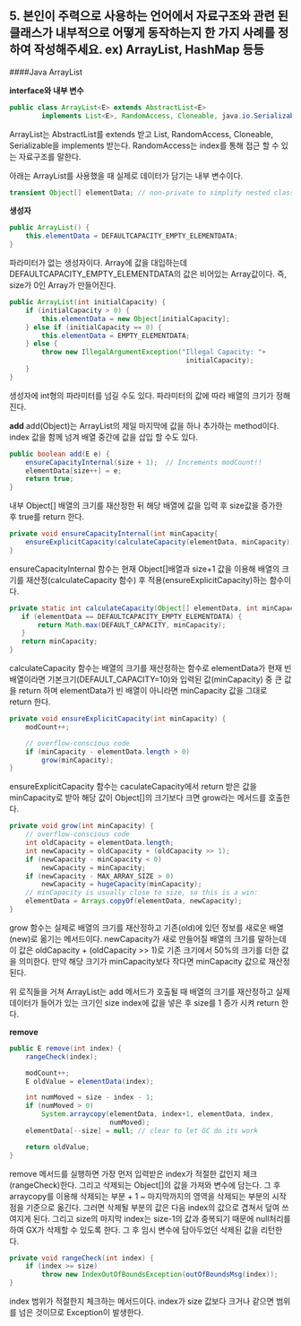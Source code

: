 ## 5. 본인이 주력으로 사용하는 언어에서 자료구조와 관련 된 클래스가 내부적으로 어떻게 동작하는지 한 가지 사례를 정하여 작성해주세요. ex) ArrayList, HashMap 등등

####Java ArrayList

**interface와 내부 변수**
```java
public class ArrayList<E> extends AbstractList<E>
        implements List<E>, RandomAccess, Cloneable, java.io.Serializable
```
ArrayList는 AbstractList를 extends 받고 List, RandomAccess, Cloneable, Serializable을 implements 받는다. RandomAccess는 index를 통해 접근 할 수 있는 자료구조를 말한다.

아래는 ArrayList를 사용했을 때 실제로 데이터가 담기는 내부 변수이다.
```java
transient Object[] elementData; // non-private to simplify nested class access
```

**생성자**
```java
public ArrayList() {
    this.elementData = DEFAULTCAPACITY_EMPTY_ELEMENTDATA;
}
```
파라미터가 없는 생성자이다. Array에 값을 대입하는데 DEFAULTCAPACITY_EMPTY_ELEMENTDATA의 값은 비어있는 Array값이다. 즉, size가 0인 Array가 만들어진다.

```java
public ArrayList(int initialCapacity) {
    if (initialCapacity > 0) {
        this.elementData = new Object[initialCapacity];
    } else if (initialCapacity == 0) {
        this.elementData = EMPTY_ELEMENTDATA;
    } else {
        throw new IllegalArgumentException("Illegal Capacity: "+
                                            initialCapacity);
    }
}
```
생성자에 int형의 파라미터를 넘길 수도 있다. 파라미터의 값에 따라 배열의 크기가 정해진다.

**add**
add(Object)는 ArrayList의 제일 마지막에 값을 하나 추가하는 method이다. index 값을 함께 넘겨 배열 중간에 값을 삽입 할 수도 있다.

```java
public boolean add(E e) {
    ensureCapacityInternal(size + 1);  // Increments modCount!!
    elementData[size++] = e;
    return true;
}
```
내부 Object[] 배열의 크기를 재산정한 뒤 해당 배열에 값을 입력 후 size값을 증가한 후 true를 return 한다.

```java
private void ensureCapacityInternal(int minCapacity{
    ensureExplicitCapacity(calculateCapacity(elementData, minCapacity));
}
```
 ensureCapacityInternal 함수는 현재 Object[]배열과 size+1 값을 이용해 배열의 크기를 재산정(calculateCapacity 함수) 후 적용(ensureExplicitCapacity)하는 함수이다.
 
 ```java
 private static int calculateCapacity(Object[] elementData, int minCapacity) {
    if (elementData == DEFAULTCAPACITY_EMPTY_ELEMENTDATA) {
        return Math.max(DEFAULT_CAPACITY, minCapacity);
    }
    return minCapacity;
}
```
calculateCapacity 함수는 배열의 크기를 재산정하는 함수로 elementData가 현재 빈 배열이라면 기본크기(DEFAULT_CAPACITY=10)와 입력된 값(minCapacity) 중 큰 값을 return 하며 elementData가 빈 배열이 아니라면 minCapacity 값을 그대로 return 한다.

```java
private void ensureExplicitCapacity(int minCapacity) {
    modCount++;

    // overflow-conscious code
    if (minCapacity - elementData.length > 0)
        grow(minCapacity);
}
```
ensureExplicitCapacity 함수는 caculateCapacity에서 return 받은 값을 minCapacity로 받아 해당 값이 Object[]의 크기보다 크면 grow라는 메서드를 호출한다.

```java
private void grow(int minCapacity) {
    // overflow-conscious code
    int oldCapacity = elementData.length;
    int newCapacity = oldCapacity + (oldCapacity >> 1);
    if (newCapacity - minCapacity < 0)
        newCapacity = minCapacity;
    if (newCapacity - MAX_ARRAY_SIZE > 0)
        newCapacity = hugeCapacity(minCapacity);
    // minCapacity is usually close to size, so this is a win:
    elementData = Arrays.copyOf(elementData, newCapacity);
}
```
grow 함수는 실제로 배열의 크기를 재산정하고 기존(old)에 있던 정보를 새로운 배열(new)로 옮기는 메서드이다. newCapacity가 새로 만들어질 배열의 크기를 말하는데 이 값은 oldCapacity + (oldCapacity >> 1)로 기존 크기에서 50%의 크기를 더한 값을 의미한다. 만약 해당 크기가 minCapacity보다 작다면 minCapacity 값으로 재산정된다.

위 로직들을 거쳐 ArrayList는 add 메서드가 호출될 때 배열의 크기를 재산정하고 실제 데이터가 들어가 있는 크기인 size index에 값을 넣은 후 size를 1 증가 시켜 return 한다.

**remove**

```java
public E remove(int index) {
    rangeCheck(index);

    modCount++;
    E oldValue = elementData(index);

    int numMoved = size - index - 1;
    if (numMoved > 0)
        System.arraycopy(elementData, index+1, elementData, index,
                         numMoved);
    elementData[--size] = null; // clear to let GC do its work

    return oldValue;
}
```
remove 메서드를 실행하면 가장 먼저 입력받은 index가 적절한 값인지 체크(rangeCheck)한다. 그리고 삭제되는 Object[]의 값을 가져와 변수에 담는다. 그 후 arraycopy를 이용해 삭제되는 부분 + 1 ~ 마지막까지의 영역을 삭제되는 부분의 시작점을 기준으로 옮긴다. 그러면 삭제될 부분의 값은 다음 index의 값으로 겹쳐서 덮여 쓰여지게 된다. 그리고 size의 마지막 index는 size-1의 값과 중복되기 때문에 null처리를 하여 GX가 삭제할 수 있도록 한다. 그 후 임시 변수에 담아두었던 삭제된 값을 리턴한다.

```java
private void rangeCheck(int index) {
    if (index >= size)
        throw new IndexOutOfBoundsException(outOfBoundsMsg(index));
}
```
index 범위가 적절한지 체크하는 메서드이다. index가 size 값보다 크거나 같으면 범위를 넘은 것이므로 Exception이 발생한다.
